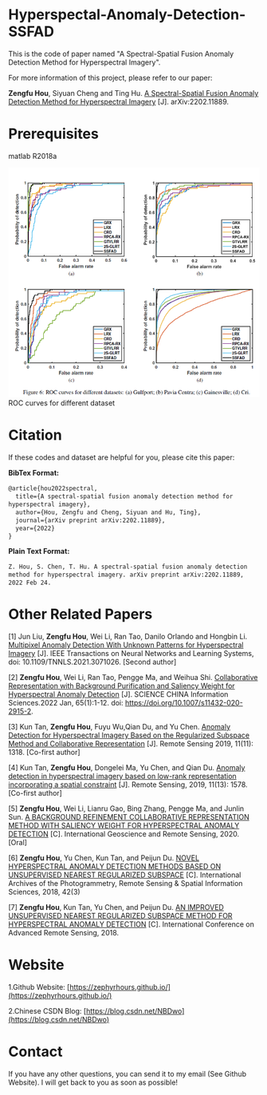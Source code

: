 # Hyperspectal-Anomaly-Detection-SSFAD
This is the code of paper named "A Spectral-Spatial Fusion Anomaly Detection Method for Hyperspectral Imagery".

For more information of this project, please refer to our paper: 

**Zengfu Hou**, Siyuan Cheng and Ting Hu. [A Spectral-Spatial Fusion Anomaly Detection Method for Hyperspectral Imagery](https://arxiv.org/abs/2202.11889) [J]. arXiv:2202.11889.


# Prerequisites
matlab R2018a

<img src="ROC_curve.png" alt="ROC curves">
ROC curves for different dataset

# Citation
If these codes and dataset are helpful for you, please cite this paper:

**BibTex Format:**<br />
```
@article{hou2022spectral,
  title={A spectral-spatial fusion anomaly detection method for hyperspectral imagery},
  author={Hou, Zengfu and Cheng, Siyuan and Hu, Ting},
  journal={arXiv preprint arXiv:2202.11889},
  year={2022}
}
```

**Plain Text Format:**<br />
```
Z. Hou, S. Chen, T. Hu. A spectral-spatial fusion anomaly detection method for hyperspectral imagery. arXiv preprint arXiv:2202.11889, 2022 Feb 24.
```

# Other Related Papers
[1] Jun Liu, **Zengfu Hou**, Wei Li, Ran Tao, Danilo Orlando and Hongbin Li. [Multipixel Anomaly Detection With Unknown Patterns for Hyperspectral Imagery](https://ieeexplore.ieee.org/abstract/document/9404853) [J]. IEEE Transactions on Neural Networks and Learning Systems, doi: 10.1109/TNNLS.2021.3071026. [Second author]

[2] **Zengfu Hou**, Wei Li, Ran Tao, Pengge Ma, and Weihua Shi. [Collaborative Representation with Background Purification and Saliency Weight for Hyperspectral Anomaly Detection](https://link.springer.com/article/10.1007/s11432-020-2915-2) [J]. SCIENCE CHINA Information Sciences.2022 Jan, 65(1):1-12. doi: https://doi.org/10.1007/s11432-020-2915-2.

[3] Kun Tan, **Zengfu Hou**, Fuyu Wu,Qian Du, and Yu Chen. [Anomaly Detection for Hyperspectral Imagery Based on the Regularized Subspace Method and Collaborative Representation](https://www.mdpi.com/2072-4292/11/11/1318) [J]. Remote Sensing 2019, 11(11): 1318. [Co-first author]

[4] Kun Tan, **Zengfu Hou**, Dongelei Ma, Yu Chen, and Qian Du. [Anomaly detection in hyperspectral imagery based on low-rank representation incorporating a spatial constraint](https://www.mdpi.com/2072-4292/11/13/1578) [J]. Remote Sensing, 2019, 11(13): 1578. [Co-first author]

[5] **Zengfu Hou**, Wei Li, Lianru Gao, Bing Zhang, Pengge Ma, and Junlin Sun. [A BACKGROUND REFINEMENT COLLABORATIVE REPRESENTATION METHOD WITH SALIENCY WEIGHT FOR HYPERSPECTRAL ANOMALY DETECTION](https://ieeexplore.ieee.org/abstract/document/9324521) [C]. International Geoscience and Remote Sensing, 2020. [Oral]

[6] **Zengfu Hou**, Yu Chen, Kun Tan, and Peijun Du. [NOVEL HYPERSPECTRAL ANOMALY DETECTION METHODS BASED ON UNSUPERVISED NEAREST REGULARIZED SUBSPACE](https://pdfs.semanticscholar.org/43ba/4ca04679165d72e9f3fd3a9b1346437b81f9.pdf) [C]. International Archives of the Photogrammetry, Remote Sensing & Spatial Information Sciences, 2018, 42(3)

[7] **Zengfu Hou**, Kun Tan, Yu Chen, and Peijun Du. [AN IMPROVED UNSUPERVISED NEAREST REGULARIZED SUBSPACE METHOD FOR HYPERSPECTRAL ANOMALY DETECTION](https://drive.google.com/file/d/1g3KkwsN2Q8pk7aMZEKGRdfoGEEcOTTRp/view) [C]. International Conference on Advanced Remote Sensing, 2018.


# Website
1.Github Website: [https://zephyrhours.github.io/](https://zephyrhours.github.io/)

2.Chinese CSDN Blog: [https://blog.csdn.net/NBDwo](https://blog.csdn.net/NBDwo)

# Contact
If you have any other questions, you can send it to my email (See Github Website). I will get back to you as soon as possible!





